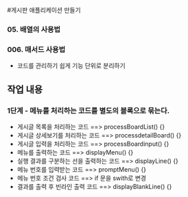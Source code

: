 #게시판 애플리케이션 만들기


### 05. 배열의 사용법


### 006. 매서드 사용법
  - 코드를 관리하기 쉽게 기능 단위로 분리하기

## 작업 내용

### 1단계 - 메뉴를 처리하는 코드를 별도의 블록으로 묶는다.
  - 게시글 목록을 처리하는 코드 ==> processBoardList() {}
  - 게시글 상세보기를 처리하는 코드 ==> processdetailBoard() {}
  - 게시글 입력을 처리하는 코드 ==> processBoardinput() {}
  - 메뉴를 출력하는 코드 ==> displayMenu() {}
  - 실행 결과를 구분하는 선을 출력하는 코드 ==> displayLine() {}
  - 메뉴 번호를 입력받는 코드 ==> promptMenu() {}
  - 메뉴 번호 조건 검사 코드 ==> if 문을 swith로 변경
  - 결과를 출력 후 빈라인 출력 코드 ==> displayBlankLine() {}